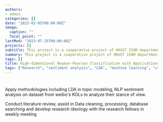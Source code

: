 ```yaml
---
authors:
- admin
categories: []
date: "2023-02-05T00:00:00Z"
image:
  caption: ""
  focal_point: ""
lastMod: "2023-07-25T00:00:00Z"
projects: []
subtitle: This project is a cooperative project of HKUST ISOM department and HKU econ department.
summary: This project is a cooperative project of HKUST ISOM department and HKU econ department.
tags: []
title: High-dimensional Neyman-Pearson Classification with Applications to Textual Data Analysis
tags: ["Research", "sentiment analysis", "LDA", "machine learning", "statistics", "economics"]
---
```


# 

Apply methodologies including LDA in topic modeling, NLP sentiment analysis on dataset from weibo's KOLs to analyze their stance of view.

Conduct literature review, assist in Data cleaning, processing, database searching and develop research ideology with the research fellows in weekly meeting
